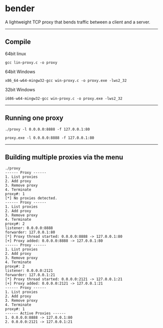 # bender
A lightweight TCP proxy that bends traffic between a client and a server.

---
## Compile
64bit linux
```
gcc lin-proxy.c -o proxy
```

64bit Windows
```
x86_64-w64-mingw32-gcc win-proxy.c -o proxy.exe -lws2_32
```

32bit Windows
```
i686-w64-mingw32-gcc win-proxy.c -o proxy.exe -lws2_32
```

---
## Running one proxy
```
./proxy -l 0.0.0.0:8888 -f 127.0.0.1:80

proxy.exe -l 0.0.0.0:8888 -f 127.0.0.1:80
```

---
## Building multiple proxies via the menu
```
./proxy     
------ Proxy ------
1. List proxies
2. Add proxy
3. Remove proxy
4. Terminate
proxy#: 1
[*] No proxies detected.
------ Proxy ------
1. List proxies
2. Add proxy
3. Remove proxy
4. Terminate
proxy#: 2
listener: 0.0.0.0:8888
forwarder: 127.0.0.1:80
[*] Proxy thread started: 0.0.0.0:8888 -> 127.0.0.1:80
[+] Proxy added: 0.0.0.0:8888 -> 127.0.0.1:80
------ Proxy ------
1. List proxies
2. Add proxy
3. Remove proxy
4. Terminate
proxy#: 2
listener: 0.0.0.0:2121
forwarder: 127.0.0.1:21
[*] Proxy thread started: 0.0.0.0:2121 -> 127.0.0.1:21
[+] Proxy added: 0.0.0.0:2121 -> 127.0.0.1:21
------ Proxy ------
1. List proxies
2. Add proxy
3. Remove proxy
4. Terminate
proxy#: 1	
------ Active Proxies ------
1. 0.0.0.0:8888 -> 127.0.0.1:80
2. 0.0.0.0:2121 -> 127.0.0.1:21
```

